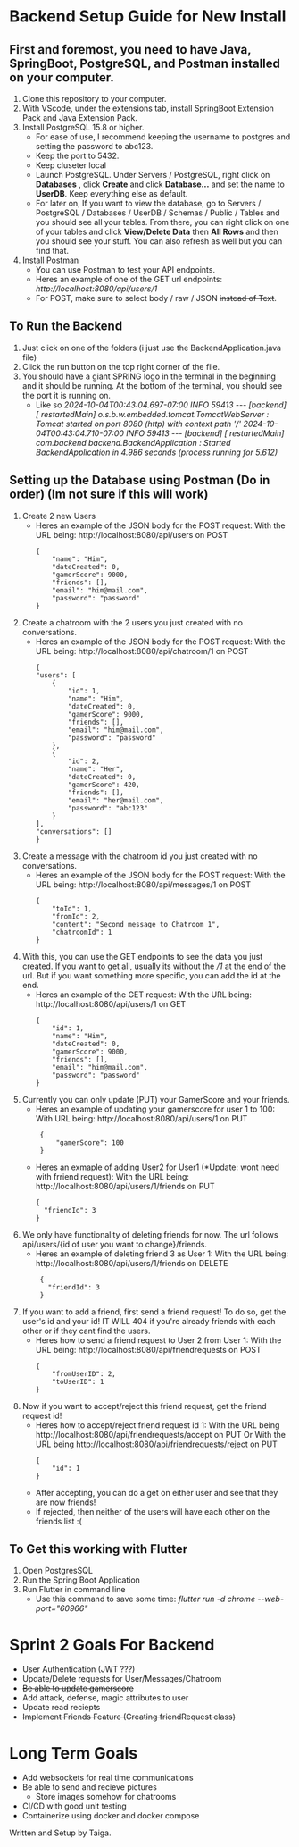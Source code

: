 # Backend Setup Guide for New Install 

## First and foremost, you need to have Java, SpringBoot, PostgreSQL, and Postman installed on your computer.

1. Clone this repository to your computer.
2. With VScode, under the extensions tab, install SpringBoot Extension Pack and Java Extension Pack.
3. Install PostgreSQL 15.8 or higher. 
    * For ease of use, I recommend keeping the username to postgres and setting the password to abc123.
    * Keep the port to 5432.
    * Keep cluseter local 
    * Launch PostgreSQL. Under Servers / PostgreSQL, right click on **Databases** , click **Create** and click **Database...** and set the name to **UserDB**. Keep everything else as default.
    * For later on, If you want to view the database, go to Servers / PostgreSQL / Databases / UserDB / Schemas / Public / Tables and you should see all your tables. From there, you can right click on one of your tables and click **View/Delete Data** then **All Rows** and then you should see your stuff. You can also refresh as well but you can find that.
4. Install [Postman](https://www.postman.com/downloads/)
    * You can use Postman to test your API endpoints.
    * Heres an example of one of the GET url endpoints: _http://localhost:8080/api/users/1_
    * For POST, make sure to select body / raw / JSON ~~instead of Text~~.

## To Run the Backend

1. Just click on one of the folders (i just use the BackendApplication.java file)
2. Click the run button on the top right corner of the file.
3. You should have a giant SPRING logo in the terminal in the beginning and it should be running. At the bottom of the terminal, you should see the port it is running on.
    * Like so _2024-10-04T00:43:04.697-07:00  INFO 59413 --- [backend] [  restartedMain] o.s.b.w.embedded.tomcat.TomcatWebServer  : Tomcat started on port 8080 (http) with context path '/'
2024-10-04T00:43:04.710-07:00  INFO 59413 --- [backend] [  restartedMain] com.backend.backend.BackendApplication   : Started BackendApplication in 4.986 seconds (process running for 5.612)_

## Setting up the Database using Postman (Do in order) (Im not sure if this will work)

1. Create 2 new Users
    * Heres an example of the JSON body for the POST request:
    With the URL being: http://localhost:8080/api/users on POST
        ```
        {
            "name": "Him",
            "dateCreated": 0,
            "gamerScore": 9000,
            "friends": [],
            "email": "him@mail.com",
            "password": "password"
        }
        ```
2. Create a chatroom with the 2 users you just created with no conversations.
    * Heres an example of the JSON body for the POST request:
    With the URL being: http://localhost:8080/api/chatroom/1 on POST
        ```
        {
        "users": [
            {
                "id": 1,
                "name": "Him",
                "dateCreated": 0,
                "gamerScore": 9000,
                "friends": [],
                "email": "him@mail.com",
                "password": "password"
            },
            {
                "id": 2,
                "name": "Her",
                "dateCreated": 0,
                "gamerScore": 420,
                "friends": [],
                "email": "her@mail.com",
                "password": "abc123"
            }
        ],
        "conversations": []
        }
        ```
3. Create a message with the chatroom id you just created with no conversations.
    * Heres an example of the JSON body for the POST request:
    With the URL being: http://localhost:8080/api/messages/1 on POST
        ```
        {
            "toId": 1,
            "fromId": 2,
            "content": "Second message to Chatroom 1",
            "chatroomId": 1
        }
        ```
4. With this, you can use the GET endpoints to see the data you just created. If you want to get all, usually its without the _/1_ at the end of the url. But if you want something more specific, you can add the id at the end.
    * Heres an example of the GET request:
    With the URL being: http://localhost:8080/api/users/1 on GET
        ```
        {
            "id": 1,
            "name": "Him",
            "dateCreated": 0,
            "gamerScore": 9000,
            "friends": [],
            "email": "him@mail.com",
            "password": "password"
        }
        ```
5. Currently you can only update (PUT) your GamerScore and your friends.
    * Heres an example of updating your gamerscore for user 1 to 100:
      With URL being: http://localhost:8080/api/users/1 on PUT
      ```
       {
           "gamerScore": 100
       }
       ```
   * Heres an exmaple of adding User2 for User1 (*Update: wont need with frriend request):
     With the URL being: http://localhost:8080/api/users/1/friends on PUT
     ```
     {
       "friendId": 3
     }
     ```
6. We only have functionality of deleting friends for now. The url follows api/users/{id of user you want to change}/friends.
    * Heres an example of deleting friend 3 as User 1:
      With the URL being: http://localhost:8080/api/users/1/friends on DELETE
        ```
         {
           "friendId": 3
         }
         ```
7. If you want to add a friend, first send a friend request! To do so, get the user's id and your id! IT WILL 404 if you're already friends with each other or if they cant find the users.
    * Heres how to send a friend request to User 2 from User 1: 
    With the URL being: http://localhost:8080/api/friendrequests on POST
        ```
        {
            "fromUserID": 2,
            "toUserID": 1
        }
        ```
8. Now if you want to accept/reject this friend request, get the friend request id! 
    * Heres how to accept/reject friend request id 1: 
    With the URL being http://localhost:8080/api/friendrequests/accept on PUT
    Or 
    With the URL being http://localhost:8080/api/friendrequests/reject on PUT
        ```
        {
            "id": 1
        }
        ```
    * After accepting, you can do a get on either user and see that they are now friends!
    * If rejected, then neither of the users will have each other on the friends list :(
## To Get this working with Flutter

1. Open PostgresSQL 
2. Run the Spring Boot Application
3. Run Flutter in command line
   * Use this command to save some time:  _flutter run -d chrome --web-port="60966"_

# Sprint 2 Goals For Backend


- User Authentication (JWT ???)
- Update/Delete requests for User/Messages/Chatroom
- ~~Be able to update gamerscore~~
- Add attack, defense, magic attributes to user
- Update read reciepts
- ~~Implement Friends Feature (Creating friendRequest class)~~


# Long Term Goals

- Add websockets for real time communications
- Be able to send and recieve pictures
    - Store images somehow for chatrooms
- CI/CD with good unit testing
- Containerize using docker and docker compose








Written and Setup by Taiga. 
